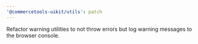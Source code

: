 ```yaml
---
'@commercetools-uikit/utils': patch
---
```


Refactor warning utilities to not throw errors but log warning messages to the browser console.
